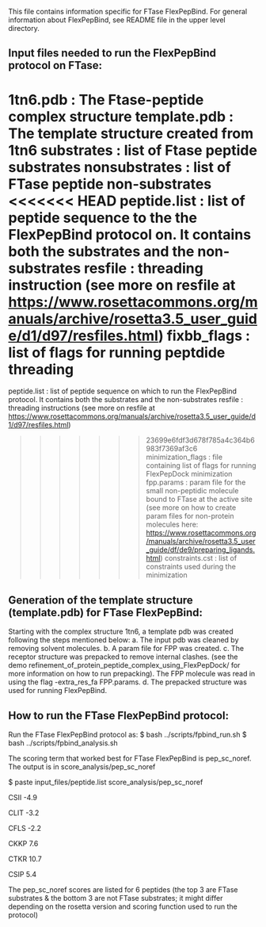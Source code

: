 This file contains information specific for FTase FlexPepBind. For general information about FlexPepBind, see README file in the upper level directory.

Input files needed to run the FlexPepBind protocol on FTase:
------------------------------------------------------------

1tn6.pdb      : The Ftase-peptide complex structure
template.pdb  : The template structure created from 1tn6
substrates    : list of Ftase peptide substrates
nonsubstrates : list of FTase peptide non-substrates
<<<<<<< HEAD
peptide.list  : list of peptide sequence to the the FlexPepBind protocol on. It contains both the substrates and the non-substrates
resfile       : threading instruction (see more on resfile at https://www.rosettacommons.org/manuals/archive/rosetta3.5_user_guide/d1/d97/resfiles.html)
fixbb_flags   : list of flags for running peptdide threading
=======
peptide.list  : list of peptide sequence on which to run the FlexPepBind protocol. It contains both the substrates and the non-substrates
resfile       : threading instructions (see more on resfile at https://www.rosettacommons.org/manuals/archive/rosetta3.5_user_guide/d1/d97/resfiles.html)
>>>>>>> 23699e6fdf3d678f785a4c364b6983f7369af3c6
minimization_flags : file containing list of flags for running FlexPepDock minimization
fpp.params    : param file for the small non-peptidic molecule bound to FTase at the active site (see more on how to create param files for non-protein molecules here: https://www.rosettacommons.org/manuals/archive/rosetta3.5_user_guide/df/de9/preparing_ligands.html)
constraints.cst : list of constraints used during the minimization


Generation of the template structure (template.pdb) for FTase FlexPepBind:
--------------------------------------------------------------------------
Starting with the complex structure 1tn6, a template pdb was created following the steps mentioned below:
a. The input pdb was cleaned by removing solvent molecules.
b. A param file for FPP was created.
c. The receptor structure was prepacked to remove internal clashes. (see the demo refinement_of_protein_peptide_complex_using_FlexPepDock/ for more information on how to run prepacking). The FPP molecule was read in using the flag -extra_res_fa FPP.params.
d. The prepacked structure was used for running FlexPepBind.


How to run the FTase FlexPepBind protocol: 
------------------------------------------

Run the FTase FlexPepBind protocol as:
$ bash ../scripts/fpbind_run.sh
$ bash ../scripts/fpbind_analysis.sh

The scoring term that worked best for FTase FlexPepBind is pep_sc_noref. The output is in score_analysis/pep_sc_noref

$ paste input_files/peptide.list score_analysis/pep_sc_noref

CSII	-4.9

CLIT	-3.2

CFLS	-2.2

CKKP	 7.6

CTKR	10.7

CSIP	 5.4

The pep_sc_noref scores are listed for 6 peptides (the top 3 are FTase substrates & the bottom 3 are not FTase substrates; it might differ depending on the rosetta version and scoring function used to run the protocol)

